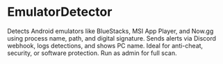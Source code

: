 # EmulatorDetector
Detects Android emulators like BlueStacks, MSI App Player, and Now.gg using process name, path, and digital signature. Sends alerts via Discord webhook, logs detections, and shows PC name. Ideal for anti-cheat, security, or software protection. Run as admin for full scan.
